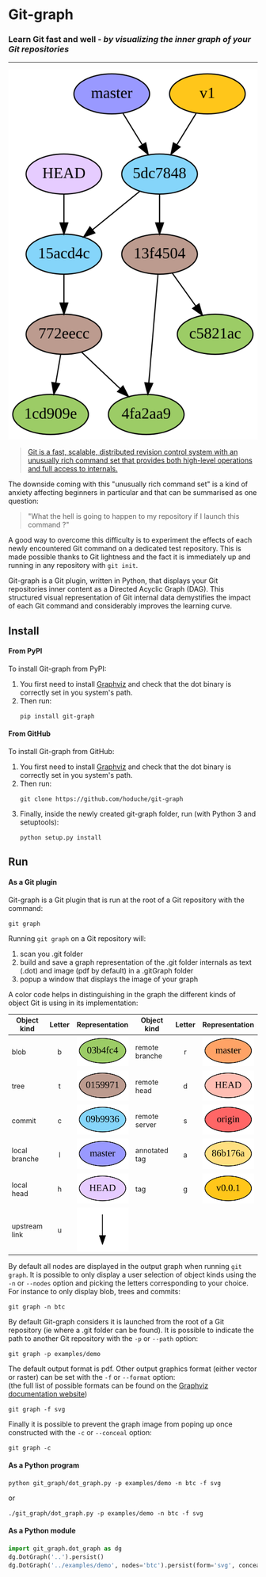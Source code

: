 # Git-graph

### Learn Git fast and well - *by visualizing the inner graph of your Git repositories*
___

![full](doc/sample_full.dot.svg)

> [Git is a fast, scalable, distributed revision control system with an unusually rich command set
that provides both high-level operations and full access to internals.](https://git-scm.com/docs/git)

The downside coming with this "unusually rich command set" is a kind of anxiety affecting beginners in particular and that can be summarised as one question:
>"What the hell is going to happen to my repository if I launch this command ?"

A good way to overcome this difficulty is to experiment the effects of each newly encountered Git command on a dedicated test repository.
This is made possible thanks to Git lightness and the fact it is immediately up and running in any repository with `git init`.

Git-graph is a Git plugin, written in Python, that displays your Git repositories inner content as a Directed Acyclic Graph (DAG).
This structured visual representation of Git internal data demystifies the impact of each Git command and considerably improves the learning curve.

## Install

#### From PyPI
To install Git-graph from PyPI:
1. You first need to install [Graphviz](https://www.graphviz.org/download/) and check that the dot binary is correctly set in you system's path.  
2. Then run: 
    ```
    pip install git-graph
    ```

#### From GitHub
To install Git-graph from GitHub:
1. You first need to install [Graphviz](https://www.graphviz.org/download/) and check that the dot binary is correctly set in you system's path.  
2. Then run:
    ```
    git clone https://github.com/hoduche/git-graph
    ```
3. Finally, inside the newly created git-graph folder, run (with Python 3 and setuptools):
    ```
    python setup.py install
    ```

## Run

#### As a Git plugin
Git-graph is a Git plugin that is run at the root of a Git repository with the command:
```
git graph
```

Running `git graph` on a Git repository will:
1. scan you .git folder
2. build and save a graph representation of the .git folder internals as text (.dot) and image (pdf by default) in a .gitGraph folder
3. popup a window that displays the image of your graph

A color code helps in distinguishing in the graph the different kinds of object Git is using in its implementation:

| Object kind    | Letter | Representation                                     | Object kind    | Letter | Representation                                     |
| -------------- | :----: | -------------------------------------------------- | -------------- | :----: | -------------------------------------------------- |
| blob           | b      | ![blob](doc/sample_blob.dot.svg)                   | remote branche | r      | ![remote_branch](doc/sample_remote_branch.dot.svg) |
| tree           | t      | ![tree](doc/sample_tree.dot.svg)                   | remote head    | d      | ![remote_head](doc/sample_remote_head.dot.svg)     |
| commit         | c      | ![commit](doc/sample_commit.dot.svg)               | remote server  | s      | ![remote_server](doc/sample_remote_server.dot.svg) |
| local branche  | l      | ![local_branch](doc/sample_local_branch.dot.svg)   | annotated tag  | a      | ![annotated_tag](doc/sample_annotated_tag.dot.svg) |
| local head     | h      | ![local_head](doc/sample_local_head.dot.svg)       | tag            | g      | ![tag](doc/sample_tag.dot.svg)                     |
| upstream link  | u      | ![upstream](doc/sample_upstream.dot.svg)           |

By default all nodes are displayed in the output graph when running `git graph`.
It is possible to only display a user selection of object kinds using the `-n` or `--nodes` option and picking the letters corresponding to your choice.   
For instance to only display blob, trees and commits:
```
git graph -n btc
```

By default Git-graph considers it is launched from the root of a Git repository (ie where a .git folder can be found).
It is possible to indicate the path to another Git repository with the `-p` or `--path` option:
```
git graph -p examples/demo
```

The default output format is pdf.
Other output graphics format (either vector or raster) can be set with the `-f` or `--format` option:  
(the full list of possible formats can be found on the [Graphviz documentation website](https://graphviz.gitlab.io/_pages/doc/info/output.html))
```
git graph -f svg
```

Finally it is possible to prevent the graph image from poping up once constructed with the `-c` or `--conceal` option:
```
git graph -c
```

#### As a Python program
```
python git_graph/dot_graph.py -p examples/demo -n btc -f svg
```
or
```
./git_graph/dot_graph.py -p examples/demo -n btc -f svg
```
    
#### As a Python module

```python
import git_graph.dot_graph as dg
dg.DotGraph('..').persist()
dg.DotGraph('../examples/demo', nodes='btc').persist(form='svg', conceal=True)
```
